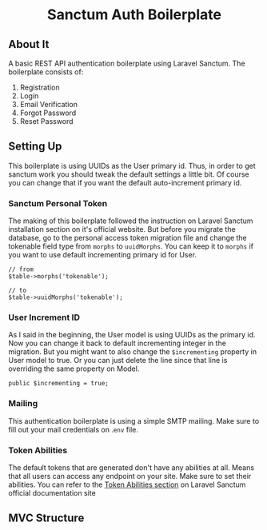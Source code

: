 <p><h1 align="center">Sanctum Auth Boilerplate</h1></p>

## About It

A basic REST API authentication boilerplate using Laravel Sanctum. The boilerplate consists of:
1. Registration
1. Login
1. Email Verification
1. Forgot Password
1. Reset Password

## Setting Up

This boilerplate is using UUIDs as the User primary id. Thus, in order to get sanctum work you should tweak the default settings a little bit. Of course you can change that if you want the default auto-increment primary id.

### Sanctum Personal Token

The making of this boilerplate followed the instruction on Laravel Sanctum installation section on it's official website. But before you migrate the database, go to the personal access token migration file and change the tokenable field type from `morphs` to `uuidMorphs`. You can keep it to `morphs` if you want to use default incrementing primary id for User.
```
// from
$table->morphs('tokenable');

// to
$table->uuidMorphs('tokenable');
```

### User Increment ID
As I said in the beginning, the User model is using UUIDs as the primary id. Now you can change it back to default incrementing integer in the migration. But you might want to also change the `$incrementing` property in User model to true. Or you can just delete the line since that line is overriding the same property on Model.
```
public $incrementing = true;
```

### Mailing
This authentication boilerplate is using a simple SMTP mailing. Make sure to fill out your mail credentials on .`env` file.

### Token Abilities
The default tokens that are generated don't have any abilities at all. Means that all users can access any endpoint on your site. Make sure to set their abilities. You can refer to the [Token Abilities section](https://laravel.com/docs/8.x/sanctum#token-abilities) on Laravel Sanctum official documentation site

## MVC Structure
